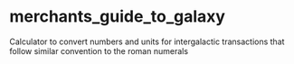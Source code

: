 merchants_guide_to_galaxy
=========================

Calculator to convert numbers and units for intergalactic transactions that follow similar convention to the roman numerals
